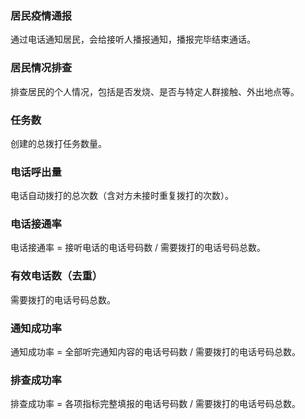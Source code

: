 ﻿### 居民疫情通报
通过电话通知居民，会给接听人播报通知，播报完毕结束通话。

### 居民情况排查
排查居民的个人情况，包括是否发烧、是否与特定人群接触、外出地点等。

### 任务数
创建的总拨打任务数量。

### 电话呼出量
电话自动拨打的总次数（含对方未接时重复拨打的次数）。

### 电话接通率
电话接通率 = 接听电话的电话号码数 / 需要拨打的电话号码总数。

### 有效电话数（去重）
需要拨打的电话号码总数。

### 通知成功率
通知成功率 = 全部听完通知内容的电话号码数 / 需要拨打的电话号码总数。

### 排查成功率
排查成功率 = 各项指标完整填报的电话号码数 / 需要拨打的电话号码总数。
